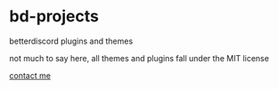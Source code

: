 # bd-projects
betterdiscord plugins and themes

not much to say here, all themes and plugins fall under the MIT license

[contact me](https://bruhchan.xyz/contact)
